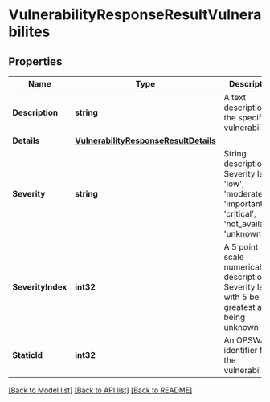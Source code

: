 # VulnerabilityResponseResultVulnerabilites

## Properties

Name | Type | Description | Notes
------------ | ------------- | ------------- | -------------
**Description** | **string** | A text description of the specific vulnerability | [optional] 
**Details** | [**VulnerabilityResponseResultDetails**](VulnerabilityResponse_result_details.md) |  | [optional] 
**Severity** | **string** | String description of Severity level: &#39;low&#39;, &#39;moderate&#39;, &#39;important&#39;, &#39;critical&#39;, &#39;not_available&#39;, &#39;unknown&#39;  | [optional] 
**SeverityIndex** | **int32** | A 5 point scale numerical description of Severity level with 5 being greatest and 0 being unknown | [optional] 
**StaticId** | **int32** | An OPSWAT identifier for the vulnerability | [optional] 

[[Back to Model list]](../README.md#documentation-for-models) [[Back to API list]](../README.md#documentation-for-api-endpoints) [[Back to README]](../README.md)


